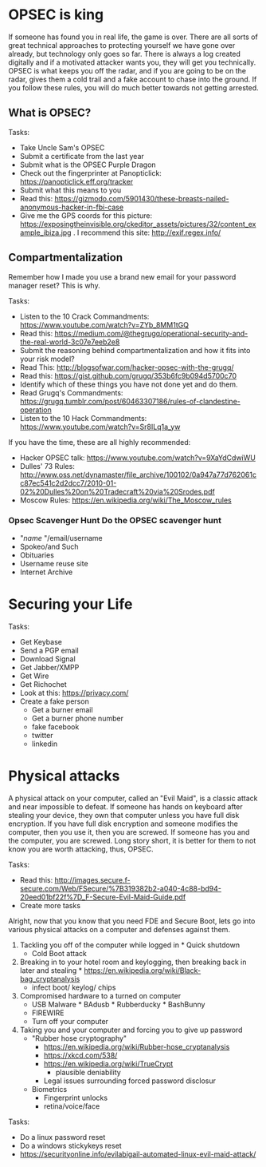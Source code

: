 # OPSEC is king

If someone has found you in real life, the game is over. There are all sorts of great technical approaches to protecting yourself we have gone over already, but technology only goes so far. There is always a log created digitally and if a motivated attacker wants you, they will get you technically. OPSEC is what keeps you off the radar, and if you are going to be on the radar, gives them a cold trail and a fake account to chase into the ground. If you follow these rules, you will do much better towards not getting arrested. 

## What is OPSEC?

Tasks:
* Take Uncle Sam's OPSEC
* Submit a certificate from the last year
* Submit what is the OPSEC Purple Dragon
* Check out the fingerprinter at Panopticlick: https://panopticlick.eff.org/tracker
* Submit what this means to you
* Read this: https://gizmodo.com/5901430/these-breasts-nailed-anonymous-hacker-in-fbi-case
* Give me the GPS coords for this picture: https://exposingtheinvisible.org/ckeditor_assets/pictures/32/content_example_ibiza.jpg . I recommend this site: http://exif.regex.info/

## Compartmentalization

Remember how I made you use a brand new email for your password manager reset? This is why. 

Tasks:
* Listen to the 10 Crack Commandments: https://www.youtube.com/watch?v=ZYb_8MM1tGQ 
* Read this: https://medium.com/@thegrugq/operational-security-and-the-real-world-3c07e7eeb2e8
* Submit the reasoning behind compartmentalization and how it fits into your risk model?
* Read This: http://blogsofwar.com/hacker-opsec-with-the-grugq/
* Read this: https://gist.github.com/grugq/353b6fc9b094d5700c70 
* Identify which of these things you have not done yet and do them.
* Read Grugq's Commandments: https://grugq.tumblr.com/post/60463307186/rules-of-clandestine-operation
* Listen to the 10 Hack Commandments: https://www.youtube.com/watch?v=Sr8ILq1a_yw

If you have the time, these are all highly recommended:
* Hacker OPSEC talk: https://www.youtube.com/watch?v=9XaYdCdwiWU
* Dulles' 73 Rules: http://www.oss.net/dynamaster/file_archive/100102/0a947a77d762061cc87ec541c2d2dcc7/2010-01-02%20Dulles%20on%20Tradecraft%20via%20Srodes.pdf
* Moscow Rules: https://en.wikipedia.org/wiki/The_Moscow_rules

### Opsec Scavenger Hunt Do the OPSEC scavenger hunt
* "_name_ "/email/username
* Spokeo/and Such
* Obituaries
* Username reuse site
* Internet Archive	  
		  
# Securing your Life

Tasks: 
* Get Keybase
* Send a PGP email
* Download Signal
* Get Jabber/XMPP
* Get Wire
* Get Richochet
* Look at this: https://privacy.com/
* Create a fake person
   * Get a burner email 
   * Get a burner phone number
   * fake facebook
   * twitter 
   * linkedin
	      
# Physical attacks

A physical attack on your computer, called an "Evil Maid", is a classic attack and near impossible to defeat. If someone has hands on keyboard after stealing your device, they own that computer unless you have full disk encryption. If you have full disk encryption and someone modifies the computer, then you use it, then you are screwed. If someone has you and the computer, you are screwed. Long story short, it is better for them to not know you are worth attacking, thus, OPSEC. 

Tasks:
* Read this: http://images.secure.f-secure.com/Web/FSecure/%7B319382b2-a040-4c88-bd94-20eed01bf22f%7D_F-Secure-Evil-Maid-Guide.pdf
* Create more tasks

Alright, now that you know that you need FDE and Secure Boot, lets go into various physical attacks on a computer and defenses against them.

1. Tackling you off of the computer while logged in
        * Quick shutdown
	* Cold Boot attack
2. Breaking in to your hotel room and keylogging, then breaking back in later and stealing
        * https://en.wikipedia.org/wiki/Black-bag_cryptanalysis
	* infect boot/ keylog/ chips 
3. Compromised hardware to a turned on computer
	* USB Malware
	       * BAdusb
	       * Rubberducky
	       * BashBunny
	* FIREWIRE
	* Turn off your computer
4. Taking you and your computer and forcing you to give up password
	* "Rubber hose cryptography"
		* https://en.wikipedia.org/wiki/Rubber-hose_cryptanalysis
		* https://xkcd.com/538/
        * https://en.wikipedia.org/wiki/TrueCrypt
	      * plausible deniability
	    * Legal issues surrounding forced password disclosur
	* Biometrics
	   * Fingerprint unlocks
	   * retina/voice/face
	   
Tasks:
* Do a linux password reset 
* Do a windows stickykeys reset
* https://securityonline.info/evilabigail-automated-linux-evil-maid-attack/
  
	
         
